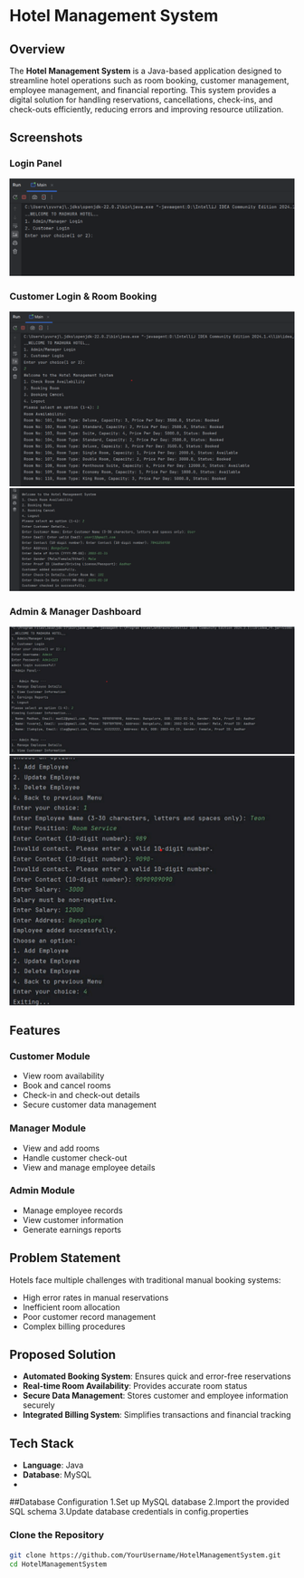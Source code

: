   # Hotel Management System

## Overview
The **Hotel Management System** is a Java-based application designed to streamline hotel operations such as room booking, customer management, employee management, and financial reporting. This system provides a digital solution for handling reservations, cancellations, check-ins, and check-outs efficiently, reducing errors and improving resource utilization.

## Screenshots
### Login Panel
![Login Panel](HotelManagementSystem/Outputs/Login_Image.png)

### Customer Login & Room Booking
![Customer Login](HotelManagementSystem/Outputs/Customer_Page.png)
![Room Booking](HotelManagementSystem/Outputs/Booking_Room.png)

### Admin & Manager Dashboard
![Admin Panel](HotelManagementSystem/Outputs/Admin_Page.png)
![Employee Management](HotelManagementSystem/Outputs/ManageEmployees.png)

## Features
### Customer Module
- View room availability
- Book and cancel rooms
- Check-in and check-out details
- Secure customer data management

### Manager Module
- View and add rooms
- Handle customer check-out
- View and manage employee details

### Admin Module
- Manage employee records
- View customer information
- Generate earnings reports

## Problem Statement
Hotels face multiple challenges with traditional manual booking systems:
- High error rates in manual reservations
- Inefficient room allocation
- Poor customer record management
- Complex billing procedures

## Proposed Solution
- **Automated Booking System**: Ensures quick and error-free reservations
- **Real-time Room Availability**: Provides accurate room status
- **Secure Data Management**: Stores customer and employee information securely
- **Integrated Billing System**: Simplifies transactions and financial tracking

## Tech Stack
- **Language**: Java
- **Database**: MySQL
- 
##Database Configuration
1.Set up MySQL database
2.Import the provided SQL schema
3.Update database credentials in config.properties

### Clone the Repository
```sh
git clone https://github.com/YourUsername/HotelManagementSystem.git
cd HotelManagementSystem
